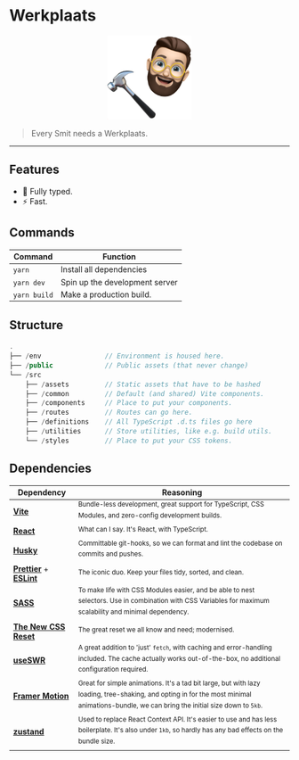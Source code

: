 # Werkplaats

<p align="center">
    <img style="height: 150px" src=".github/images/me.png"/>
</p>

> Every Smit needs a Werkplaats.

---

## Features

-   🔑 Fully typed.
-   ⚡ Fast.

## Commands

| Command      | Function                       |
| ------------ | ------------------------------ |
| `yarn`       | Install all dependencies       |
| `yarn dev`   | Spin up the development server |
| `yarn build` | Make a production build.       |

## Structure

```ts
.
├── /env                // Environment is housed here.
├── /public             // Public assets (that never change)
└── /src
    ├── /assets         // Static assets that have to be hashed
    ├── /common         // Default (and shared) Vite components.
    ├── /components     // Place to put your components.
    ├── /routes         // Routes can go here.
    ├── /definitions    // All TypeScript .d.ts files go here
    ├── /utilities      // Store utilities, like e.g. build utils.
    └── /styles         // Place to put your CSS tokens.
```

## Dependencies

| Dependency                                                               | Reasoning                                                                                                                                                                                             |
| ------------------------------------------------------------------------ | ----------------------------------------------------------------------------------------------------------------------------------------------------------------------------------------------------- |
| **[Vite](https://github.com/vitejs/vite)**                               | <sup>Bundle-less development, great support for TypeScript, CSS Modules, and zero-config development builds.</sup>                                                                                    |
| **[React](https://reactjs.org/)**                                        | <sup>What can I say. It's React, with TypeScript.</sup>                                                                                                                                               |
| **[Husky](https://github.com/typicode/husky)**                           | <sup>Committable git-hooks, so we can format and lint the codebase on commits and pushes.</sup>                                                                                                       |
| **[Prettier](https://prettier.io/)** + **[ESLint](https://eslint.org/)** | <sup>The iconic duo. Keep your files tidy, sorted, and clean.</sup>                                                                                                                                   |
| **[SASS](https://github.com/sass/sass)**                                 | <sup>To make life with CSS Modules easier, and be able to nest selectors. Use in combination with CSS Variables for maximum scalability and minimal dependency.</sup>                                 |
| **[The New CSS Reset](https://elad2412.github.io/the-new-css-reset/)**   | <sup>The great reset we all know and need; modernised.</sup>                                                                                                                                          |
| **[useSWR](https://swr.vercel.app/)**                                    | <sup>A great addition to 'just' `fetch`, with caching and error-handling included. The cache actually works out-of-the-box, no additional configuration required.</sup>                               |
| **[Framer Motion](https://www.framer.com/motion/)**                      | <sup>Great for simple animations. It's a tad bit large, but with lazy loading, tree-shaking, and opting in for the most minimal animations-bundle, we can bring the initial size down to `5kb`.</sup> |
| **[zustand](https://github.com/pmndrs/zustand)**                         | <sup>Used to replace React Context API. It's easier to use and has less boilerplate. It's also under `1kb`, so hardly has any bad effects on the bundle size.</sup>                                   |
